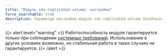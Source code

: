 ```yaml
---
title: "Модуль sds-replicated-volume: настройки"
force_searchable: true
description: Параметры настройки модуля sds-replicated-volume Deckhouse.
---
```


{{< alert level="warning" >}}
Работоспособность модуля гарантируется только при соблюдении [системных требований](./readme.html#системные-требования-и-рекомендации).
Использование в других условиях возможно, но стабильная работа в таких случаях не гарантируется.
{{< /alert >}}
